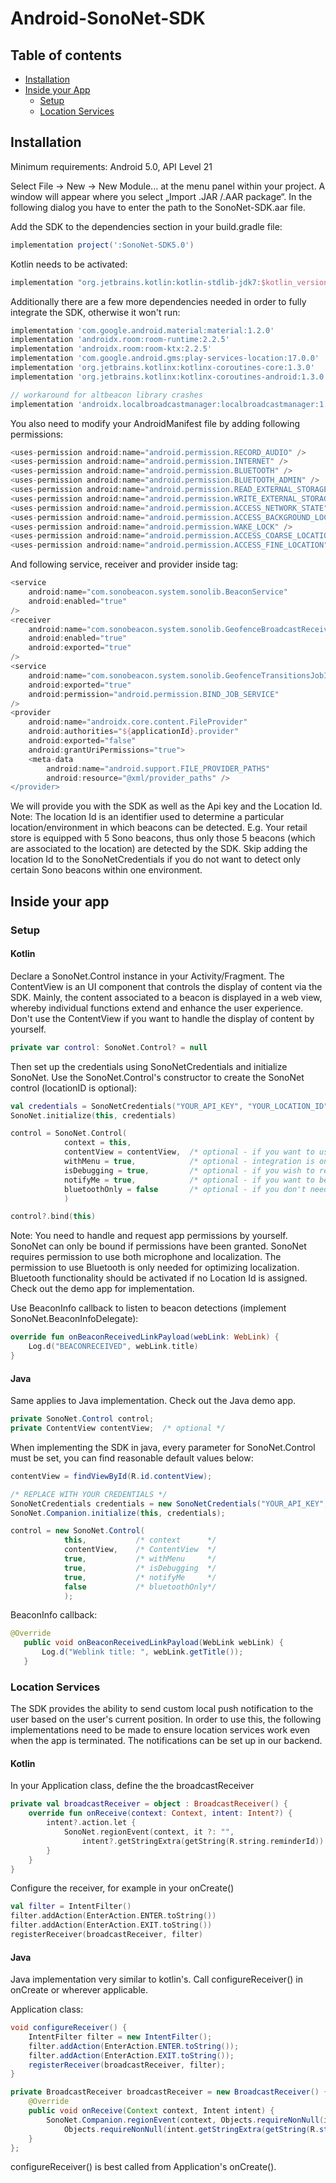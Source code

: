 # Android-SonoNet-SDK

## Table of contents
- [Installation](#installation)
- [Inside your App](#inside-your-app)
	- [Setup](#setup)
	- [Location Services](#location-services)

## Installation

Minimum requirements: Android 5.0, API Level 21

Select File -> New -> New Module... at the menu panel within your project. A window will appear where you select „Import .JAR /.AAR package“. In the following dialog you have to enter the path to the SonoNet-SDK.aar file.

Add the SDK to the dependencies section in your build.gradle file:

```gradle
implementation project(':SonoNet-SDK5.0')
```

Kotlin needs to be activated:

```gradle
implementation "org.jetbrains.kotlin:kotlin-stdlib-jdk7:$kotlin_version"
```

Additionally there are a few more dependencies needed in order to fully integrate the SDK, otherwise it won't run:

```gradle
implementation 'com.google.android.material:material:1.2.0'
implementation 'androidx.room:room-runtime:2.2.5'
implementation 'androidx.room:room-ktx:2.2.5'
implementation 'com.google.android.gms:play-services-location:17.0.0'
implementation 'org.jetbrains.kotlinx:kotlinx-coroutines-core:1.3.0'
implementation 'org.jetbrains.kotlinx:kotlinx-coroutines-android:1.3.0'

// workaround for altbeacon library crashes
implementation 'androidx.localbroadcastmanager:localbroadcastmanager:1.0.0'
```

You also need to modify your AndroidManifest file by adding following permissions:

```gradle
<uses-permission android:name="android.permission.RECORD_AUDIO" />
<uses-permission android:name="android.permission.INTERNET" />
<uses-permission android:name="android.permission.BLUETOOTH" />
<uses-permission android:name="android.permission.BLUETOOTH_ADMIN" />
<uses-permission android:name="android.permission.READ_EXTERNAL_STORAGE" />
<uses-permission android:name="android.permission.WRITE_EXTERNAL_STORAGE" />
<uses-permission android:name="android.permission.ACCESS_NETWORK_STATE" />
<uses-permission android:name="android.permission.ACCESS_BACKGROUND_LOCATION" />
<uses-permission android:name="android.permission.WAKE_LOCK" />
<uses-permission android:name="android.permission.ACCESS_COARSE_LOCATION" />
<uses-permission android:name="android.permission.ACCESS_FINE_LOCATION" />
```

And following service, receiver and provider inside <application/> tag:

```gradle
<service
    android:name="com.sonobeacon.system.sonolib.BeaconService"
    android:enabled="true"
/>
<receiver
    android:name="com.sonobeacon.system.sonolib.GeofenceBroadcastReceiver"
    android:enabled="true"
    android:exported="true"
/>
<service
    android:name="com.sonobeacon.system.sonolib.GeofenceTransitionsJobIntentService"
    android:exported="true"
    android:permission="android.permission.BIND_JOB_SERVICE"
/>
<provider
    android:name="androidx.core.content.FileProvider"
    android:authorities="${applicationId}.provider"
    android:exported="false"
    android:grantUriPermissions="true">
    <meta-data
        android:name="android.support.FILE_PROVIDER_PATHS"
        android:resource="@xml/provider_paths" />
</provider>
```


We will provide you with the SDK as well as the Api key and the Location Id.
Note: The location Id is an identifier used to determine a particular location/environment in which beacons can be detected.
E.g. Your retail store is equipped with 5 Sono beacons, thus only those 5 beacons (which are associated to the location) are detected by the SDK. Skip adding the location Id to the SonoNetCredentials if you do not want to detect only certain Sono beacons within one environment.

## Inside your app

### Setup

#### Kotlin

Declare a SonoNet.Control instance in your Activity/Fragment. The ContentView is an UI component that controls the display of content via the SDK. Mainly, the content associated to a beacon is displayed in a web view, whereby individual functions extend and enhance the user experience.
Don't use the ContentView if you want to handle the display of content by yourself.

```kotlin
private var control: SonoNet.Control? = null
```

Then set up the credentials using SonoNetCredentials and initialize SonoNet. Use the SonoNet.Control's constructor to create the SonoNet control (locationID is optional):

```kotlin
val credentials = SonoNetCredentials("YOUR_API_KEY", "YOUR_LOCATION_ID")
SonoNet.initialize(this, credentials)

control = SonoNet.Control(
            context = this,
            contentView = contentView,  /* optional - if you want to use the app's built-in webview to show content */
            withMenu = true,            /* optional - integration is only possible in conjunction with contentView */
            isDebugging = true,         /* optional - if you wish to receive detailed debugging messages */
            notifyMe = true,            /* optional - if you want to be notified when you enter predefined geographical regions */
            bluetoothOnly = false       /* optional - if you don't need beacon detection via microphone, defaults to false */
            )

control?.bind(this)
```

Note: You need to handle and request app permissions by yourself. SonoNet can only be bound if permissions have been granted.
SonoNet requires permission to use both microphone and localization.
The permission to use Bluetooth is only needed for optimizing localization. Bluetooth functionality should be activated if no Location Id is assigned.
Check out the demo app for implementation.

Use BeaconInfo callback to listen to beacon detections (implement SonoNet.BeaconInfoDelegate):

```kotlin
override fun onBeaconReceivedLinkPayload(webLink: WebLink) {
    Log.d("BEACONRECEIVED", webLink.title)
}
```

#### Java

Same applies to Java implementation. Check out the Java demo app.

```java
private SonoNet.Control control;
private ContentView contentView;  /* optional */
```

When implementing the SDK in java, every parameter for SonoNet.Control must be set, you can find reasonable default values below:

```java
contentView = findViewById(R.id.contentView);

/* REPLACE WITH YOUR CREDENTIALS */
SonoNetCredentials credentials = new SonoNetCredentials("YOUR_API_KEY", "YOUR_LOCATION_ID");
SonoNet.Companion.initialize(this, credentials);

control = new SonoNet.Control(
            this,           /* context 		*/
            contentView,    /* ContentView 	*/
            true,           /* withMenu		*/
            true,           /* isDebugging	*/
            true,           /* notifyMe		*/
            false           /* bluetoothOnly*/
            );
```

BeaconInfo callback:

```java
@Override
   public void onBeaconReceivedLinkPayload(WebLink webLink) {
       Log.d("Weblink title: ", webLink.getTitle());
   }
```

### Location Services

The SDK provides the ability to send custom local push notification to the user based on the user's current position. In order to use this, the following implementations need to be made to ensure location services work even when the app is terminated. The notifications can be set up in our backend.

#### Kotlin

In your Application class, define the the broadcastReceiver


```kotlin
private val broadcastReceiver = object : BroadcastReceiver() {
    override fun onReceive(context: Context, intent: Intent?) {
        intent?.action.let {
            SonoNet.regionEvent(context, it ?: "",
                intent?.getStringExtra(getString(R.string.reminderId)) ?: "")
        }
    }
}
```
Configure the receiver, for example in your onCreate()
```kotlin
val filter = IntentFilter()
filter.addAction(EnterAction.ENTER.toString())
filter.addAction(EnterAction.EXIT.toString())
registerReceiver(broadcastReceiver, filter)
```

#### Java

Java implementation very similar to kotlin's. Call configureReceiver() in onCreate or wherever applicable.

Application class:

```java
void configureReceiver() {
    IntentFilter filter = new IntentFilter();
    filter.addAction(EnterAction.ENTER.toString());
    filter.addAction(EnterAction.EXIT.toString());
    registerReceiver(broadcastReceiver, filter);
}

private BroadcastReceiver broadcastReceiver = new BroadcastReceiver() {
    @Override
    public void onReceive(Context context, Intent intent) {
        SonoNet.Companion.regionEvent(context, Objects.requireNonNull(intent.getAction()),
            Objects.requireNonNull(intent.getStringExtra(getString(R.string.reminderId))));
    }
};
```
configureReceiver() is best called from Application's onCreate().